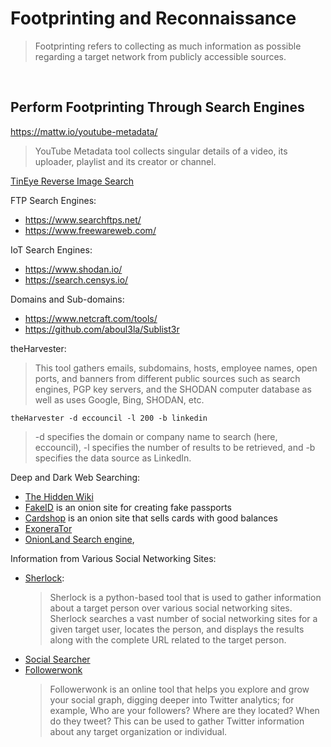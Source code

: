 # Footprinting and Reconnaissance

> Footprinting refers to collecting as much information as possible regarding a target network from publicly accessible sources.

<br>

## Perform Footprinting Through Search Engines

https://mattw.io/youtube-metadata/
> YouTube Metadata tool collects singular details of a video, its uploader, playlist and its creator or channel.

[TinEye Reverse Image Search](https://tineye.com)

FTP Search Engines:
- https://www.searchftps.net/ 
- https://www.freewareweb.com/

IoT Search Engines:
- https://www.shodan.io/
- https://search.censys.io/

Domains and Sub-domains:
- https://www.netcraft.com/tools/
- https://github.com/aboul3la/Sublist3r

theHarvester:
> This tool gathers emails, subdomains, hosts, employee names, open ports, and banners from different public sources such as search engines, PGP key servers, and the SHODAN computer database as well as uses Google, Bing, SHODAN, etc.
```
theHarvester -d eccouncil -l 200 -b linkedin
```
> -d specifies the domain or company name to search (here, eccouncil), -l specifies the number of results to be retrieved, and -b specifies the data source as LinkedIn.

Deep and Dark Web Searching:
- [The Hidden Wiki](http://zqktlwiuavvvqqt4ybvgvi7tyo4hjl5xgfuvpdf6otjiycgwqbym2qad.onion/wiki)
- [FakeID](http://ymvhtqya23wqpez63gyc3ke4svju3mqsby2awnhd3bk2e65izt7baqad.onion) is an onion site for creating fake passports
- [Cardshop](http://s57divisqlcjtsyutxjz2ww77vlbwpxgodtijcsrgsuts4js5hnxkhqd.onion) is an onion site that sells cards with good balances
- [ExoneraTor](https://metrics.torproject.org)
- [OnionLand Search engine](https://onionlandsearchengine.com),

Information from Various Social Networking Sites:
- [Sherlock](https://github.com/sherlock-project/sherlock):
    > Sherlock is a python-based tool that is used to gather information about a target person over various social networking sites. Sherlock searches a vast number of social networking sites for a given target user, locates the person, and displays the results along with the complete URL related to the target person.
- [Social Searcher](https://www.social-searcher.com/)
- [Followerwonk](https://followerwonk.com/analyze)
    > Followerwonk is an online tool that helps you explore and grow your social graph, digging deeper into Twitter analytics; for example, Who are your followers? Where are they located? When do they tweet? This can be used to gather Twitter information about any target organization or individual.




